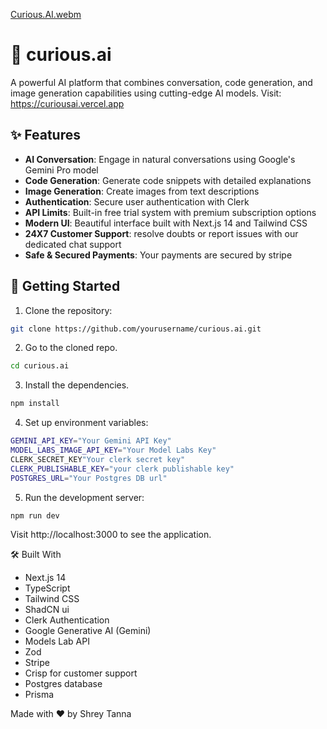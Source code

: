 [Curious.AI.webm](https://github.com/user-attachments/assets/bd091ee3-bf90-4ac8-b0ea-3fce8965dd30)

# 🤖 curious.ai

A powerful AI platform that combines conversation, code generation, and image generation capabilities using cutting-edge AI models. Visit: https://curiousai.vercel.app

## ✨ Features

- **AI Conversation**: Engage in natural conversations using Google's Gemini Pro model
- **Code Generation**: Generate code snippets with detailed explanations
- **Image Generation**: Create images from text descriptions
- **Authentication**: Secure user authentication with Clerk
- **API Limits**: Built-in free trial system with premium subscription options
- **Modern UI**: Beautiful interface built with Next.js 14 and Tailwind CSS
- **24X7 Customer Support**: resolve doubts or report issues with our dedicated chat support
- **Safe & Secured Payments**: Your payments are secured by stripe

## 🚀 Getting Started

1. Clone the repository:
```bash
git clone https://github.com/yourusername/curious.ai.git
```

2. Go to the cloned repo.
```bash
cd curious.ai
```
3. Install the dependencies.
```bash
npm install
```

4. Set up environment variables:
```bash
GEMINI_API_KEY="Your Gemini API Key"
MODEL_LABS_IMAGE_API_KEY="Your Model Labs Key"
CLERK_SECRET_KEY"Your clerk secret key"
CLERK_PUBLISHABLE_KEY="your clerk publishable key"
POSTGRES_URL="Your Postgres DB url"
```
5. Run the development server:
```bash
npm run dev
```

Visit http://localhost:3000 to see the application.

🛠️ Built With
- Next.js 14
- TypeScript
- Tailwind CSS
- ShadCN ui
- Clerk Authentication
- Google Generative AI (Gemini)
- Models Lab API
- Zod
- Stripe
- Crisp for customer support
- Postgres database
- Prisma


Made with ❤️ by Shrey Tanna
